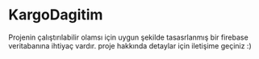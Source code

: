 # KargoDagitim
Projenin çalıştırılabilir olamsı için uygun şekilde tasasrlanmış bir firebase veritabanına ihtiyaç vardır. 
proje hakkında detaylar için iletişime geçiniz :)
